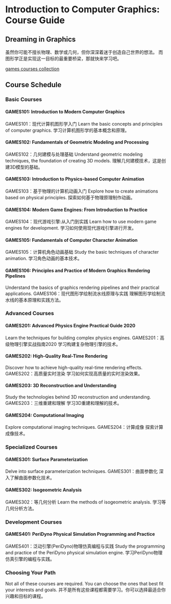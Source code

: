 # Introduction to Computer Graphics: Course Guide
## Dreaming in Graphics
虽然你可能不擅长物理、数学或几何，但你深深着迷于创造自己世界的想法。
而图形学正是实现这一目标的最重要桥梁，那就快来学习吧。

[games courses collection](https://games-cn.org/gamescoursescollection/)

## Course Schedule
### Basic Courses
#### GAMES101: Introduction to Modern Computer Graphics
GAMES101：现代计算机图形学入门
Learn the basic concepts and principles of computer graphics.
学习计算机图形学的基本概念和原理。

#### GAMES102: Fundamentals of Geometric Modeling and Processing
GAMES102：几何建模与处理基础
Understand geometric modeling techniques, the foundation of creating 3D models.
理解几何建模技术，这是创建3D模型的基础。

#### GAMES103: Introduction to Physics-based Computer Animation
GAMES103：基于物理的计算机动画入门
Explore how to create animations based on physical principles.
探索如何基于物理原理制作动画。

#### GAMES104: Modern Game Engines: From Introduction to Practice
GAMES104：现代游戏引擎:从入门到实践
Learn how to use modern game engines for development.
学习如何使用现代游戏引擎进行开发。

#### GAMES105: Fundamentals of Computer Character Animation
GAMES105：计算机角色动画基础
Study the basic techniques of character animation.
学习角色动画的基本技术。

#### GAMES106: Principles and Practice of Modern Graphics Rendering Pipelines
Understand the basics of graphics rendering pipelines and their practical applications.
GAMES106：现代图形学绘制流水线原理与实践
理解图形学绘制流水线的基本原理和实践方法。

### Advanced Courses
#### GAMES201: Advanced Physics Engine Practical Guide 2020
Learn the techniques for building complex physics engines.
GAMES201：高级物理引擎实战指南2020
学习构建复杂物理引擎的技术。

#### GAMES202: High-Quality Real-Time Rendering
Discover how to achieve high-quality real-time rendering effects.
GAMES202：高质量实时渲染
学习如何实现高质量的实时渲染效果。

#### GAMES203: 3D Reconstruction and Understanding
Study the technologies behind 3D reconstruction and understanding.
GAMES203：三维重建和理解
学习3D重建和理解的技术。

#### GAMES204: Computational Imaging
Explore computational imaging techniques.
GAMES204：计算成像
探索计算成像技术。

### Specialized Courses
#### GAMES301: Surface Parameterization
Delve into surface parameterization techniques.
GAMES301：曲面参数化
深入了解曲面参数化技术。

#### GAMES302: Isogeometric Analysis
GAMES302：等几何分析
Learn the methods of isogeometric analysis.
学习等几何分析方法。

### Development Courses
#### GAMES401: PeriDyno Physical Simulation Programming and Practice
GAMES401：泛动引擎(PeriDyno)物理仿真编程与实践
Study the programming and practice of the PeriDyno physical simulation engine.
学习PeriDyno物理仿真引擎的编程与实践。

### Choosing Your Path
Not all of these courses are required. You can choose the ones that best fit your interests and goals. 
并不是所有这些课程都需要学习。你可以选择最适合你兴趣和目标的课程。
